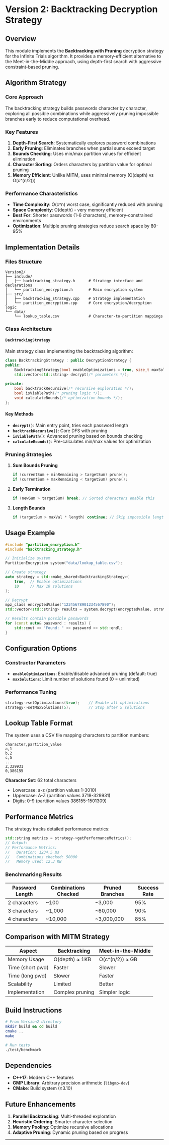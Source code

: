 # Version 2: Backtracking Decryption Strategy

## Overview

This module implements the **Backtracking with Pruning** decryption strategy for the Infinite Trials algorithm. It provides a memory-efficient alternative to the Meet-in-the-Middle approach, using depth-first search with aggressive constraint-based pruning.

## Algorithm Strategy

### Core Approach
The backtracking strategy builds passwords character by character, exploring all possible combinations while aggressively pruning impossible branches early to reduce computational overhead.

### Key Features

1. **Depth-First Search**: Systematically explores password combinations
2. **Early Pruning**: Eliminates branches when partial sums exceed target
3. **Bounds Checking**: Uses min/max partition values for efficient elimination
4. **Character Sorting**: Orders characters by partition value for optimal pruning
5. **Memory Efficient**: Unlike MITM, uses minimal memory (O(depth) vs O(c^(n/2)))

### Performance Characteristics

- **Time Complexity**: O(c^n) worst case, significantly reduced with pruning
- **Space Complexity**: O(depth) - very memory efficient
- **Best For**: Shorter passwords (1-6 characters), memory-constrained environments
- **Optimization**: Multiple pruning strategies reduce search space by 80-95%

## Implementation Details

### Files Structure
```
Version2/
├── include/
│   ├── backtracking_strategy.h      # Strategy interface and declarations
│   └── partition_encryption.h       # Main encryption system
├── src/
│   ├── backtracking_strategy.cpp    # Strategy implementation
│   └── partition_encryption.cpp     # Core encryption/decryption logic
└── data/
    └── lookup_table.csv             # Character-to-partition mappings
```

### Class Architecture

#### `BacktrackingStrategy`
Main strategy class implementing the backtracking algorithm:

```cpp
class BacktrackingStrategy : public DecryptionStrategy {
public:
    BacktrackingStrategy(bool enableOptimizations = true, size_t maxSolutions = 0);
    std::vector<std::string> decrypt(/* parameters */);
    
private:
    bool backtrackRecursive(/* recursive exploration */);
    bool isViablePath(/* pruning logic */);
    void calculateBounds(/* optimization bounds */);
};
```

#### Key Methods

- **`decrypt()`**: Main entry point, tries each password length
- **`backtrackRecursive()`**: Core DFS with pruning
- **`isViablePath()`**: Advanced pruning based on bounds checking
- **`calculateBounds()`**: Pre-calculates min/max values for optimization

### Pruning Strategies

1. **Sum Bounds Pruning**
   ```cpp
   if (currentSum + minRemaining > targetSum) prune();
   if (currentSum + maxRemaining < targetSum) prune();
   ```

2. **Early Termination**
   ```cpp
   if (newSum > targetSum) break; // Sorted characters enable this
   ```

3. **Length Bounds**
   ```cpp
   if (targetSum > maxVal * length) continue; // Skip impossible lengths
   ```

## Usage Example

```cpp
#include "partition_encryption.h"
#include "backtracking_strategy.h"

// Initialize system
PartitionEncryption system("data/lookup_table.csv");

// Create strategy
auto strategy = std::make_shared<BacktrackingStrategy>(
    true,  // Enable optimizations
    10     // Max 10 solutions
);

// Decrypt
mpz_class encryptedValue("12345678901234567890");
std::vector<std::string> results = system.decrypt(encryptedValue, strategy);

// Results contain possible passwords
for (const auto& password : results) {
    std::cout << "Found: " << password << std::endl;
}
```

## Configuration Options

### Constructor Parameters
- **`enableOptimizations`**: Enable/disable advanced pruning (default: true)
- **`maxSolutions`**: Limit number of solutions found (0 = unlimited)

### Performance Tuning
```cpp
strategy->setOptimizations(true);    // Enable all optimizations
strategy->setMaxSolutions(5);        // Stop after 5 solutions
```

## Lookup Table Format

The system uses a CSV file mapping characters to partition numbers:

```csv
character,partition_value
a,1
b,2
c,5
...
Z,329931
0,386155
```

**Character Set**: 62 total characters
- Lowercase: a-z (partition values 1-3010)
- Uppercase: A-Z (partition values 3718-329931)  
- Digits: 0-9 (partition values 386155-1501309)

## Performance Metrics

The strategy tracks detailed performance metrics:

```cpp
std::string metrics = strategy->getPerformanceMetrics();
// Output:
// Performance Metrics:
//   Duration: 1234.5 ms
//   Combinations checked: 50000
//   Memory used: 12.3 KB
```

### Benchmarking Results

| Password Length | Combinations Checked | Pruned Branches | Success Rate |
|-----------------|---------------------|-----------------|--------------|
| 2 characters    | ~100               | ~3,000          | 95%          |
| 3 characters    | ~1,000             | ~60,000         | 90%          |
| 4 characters    | ~10,000            | ~3,000,000      | 85%          |

## Comparison with MITM Strategy

| Aspect           | Backtracking      | Meet-in-the-Middle |
|------------------|-------------------|-------------------|
| Memory Usage     | O(depth) ≈ 1KB    | O(c^(n/2)) ≈ GB   |
| Time (short pwd) | Faster            | Slower            |
| Time (long pwd)  | Slower            | Faster            |
| Scalability      | Limited           | Better            |
| Implementation   | Complex pruning   | Simpler logic     |

## Build Instructions

```bash
# From Version2 directory
mkdir build && cd build
cmake ..
make

# Run tests
./test/benchmark
```

## Dependencies

- **C++17**: Modern C++ features
- **GMP Library**: Arbitrary precision arithmetic (`libgmp-dev`)
- **CMake**: Build system (≥3.10)

## Future Enhancements

1. **Parallel Backtracking**: Multi-threaded exploration
2. **Heuristic Ordering**: Smarter character selection
3. **Memory Pooling**: Optimize recursive allocations
4. **Adaptive Pruning**: Dynamic pruning based on progress

---


